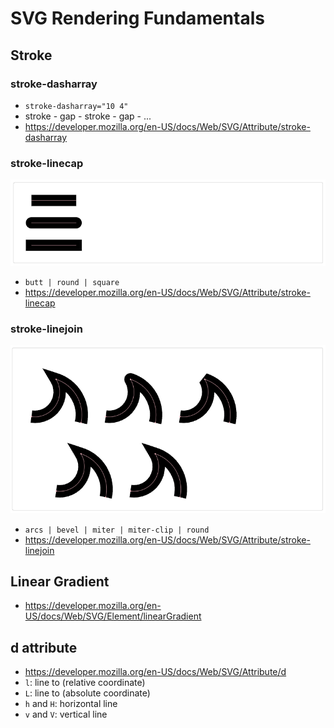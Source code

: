 # SVG Rendering Fundamentals

## Stroke

### stroke-dasharray

- `stroke-dasharray="10 4"`
- stroke - gap - stroke - gap - ...
- https://developer.mozilla.org/en-US/docs/Web/SVG/Attribute/stroke-dasharray

### stroke-linecap

![](_resources/stroke-linecap.png)

- `butt | round | square`
- https://developer.mozilla.org/en-US/docs/Web/SVG/Attribute/stroke-linecap

### stroke-linejoin

![](_resources/Screen%20Shot%202022-05-11%20at%2014.09.57.png)

- `arcs | bevel | miter | miter-clip | round`
- https://developer.mozilla.org/en-US/docs/Web/SVG/Attribute/stroke-linejoin

## Linear Gradient

- https://developer.mozilla.org/en-US/docs/Web/SVG/Element/linearGradient

## d attribute

- https://developer.mozilla.org/en-US/docs/Web/SVG/Attribute/d
- `l`: line to (relative coordinate)
- `L`: line to (absolute coordinate)
- `h` and `H`: horizontal line
- `v` and `V`: vertical line